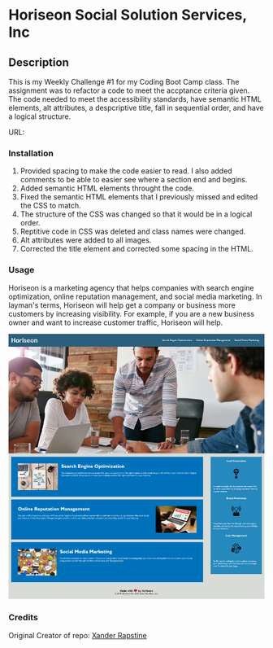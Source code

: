 # Horiseon Social Solution Services, Inc

## Description
This is my Weekly Challenge #1 for my Coding Boot Camp class. The assignment was to refactor a code to meet the accptance criteria given. The code needed to meet the accessibility standards, have semantic HTML elements, alt attributes, a despcriptive title, fall in sequential order, and have a logical structure.

URL: 

### Installation
1. Provided spacing to make the code easier to read. I also added comments to be able to easier see where a section end and begins.
2. Added semantic HTML elements throught the code.
3. Fixed the semantic HTML elements that I previously missed and edited the CSS to match.
4. The structure of the CSS was changed so that it would be in a logical order.
5. Reptitive code in CSS was deleted and class names were changed.
6. Alt attributes were added to all images.
7. Corrected the title element and corrected some spacing in the HTML.

### Usage
Horiseon is a marketing agency that helps companies with search engine optimization, online reputation management, and social media marketing. In layman's terms, Horiseon will help get a company or business more customers by increasing visibility. For example, if you are a new business owner and want to increase customer traffic, Horiseon will help.

![Horiseon Homepage](./Develop/assets/images/Screenshot.png)

### Credits
Original Creator of repo: [Xander Rapstine](http://www.rapstine.com/)
